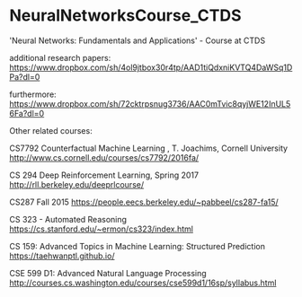 # NeuralNetworksCourse_CTDS
'Neural Networks: Fundamentals and Applications' - Course at CTDS

additional research papers: https://www.dropbox.com/sh/4ol9jtbox30r4tp/AAD1tiQdxniKVTQ4DaWSq1DPa?dl=0

furthermore: https://www.dropbox.com/sh/72cktrpsnug3736/AAC0mTvic8qyjWE12InUL56Fa?dl=0

Other related courses: 

CS7792 Counterfactual Machine Learning , T. Joachims, Cornell University
http://www.cs.cornell.edu/courses/cs7792/2016fa/

CS 294 Deep Reinforcement Learning, Spring 2017 
http://rll.berkeley.edu/deeprlcourse/

CS287 Fall 2015
https://people.eecs.berkeley.edu/~pabbeel/cs287-fa15/

CS 323 - Automated Reasoning
https://cs.stanford.edu/~ermon/cs323/index.html

CS 159: Advanced Topics in Machine Learning: Structured Prediction
https://taehwanptl.github.io/

CSE 599 D1: Advanced Natural Language Processing
http://courses.cs.washington.edu/courses/cse599d1/16sp/syllabus.html
